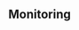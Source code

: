 <div class="range range-xs-left">
<div class="cell-xs-10 cell-lg-6 text-md-left inset-md-right-80 cell-lg-push-1 offset-top-50 offset-lg-top-0">
<h2 id="content" class="h1">Monitoring</h2>
<div class="offset-top-30 offset-md-top-50">
</div>
</div>
</div>